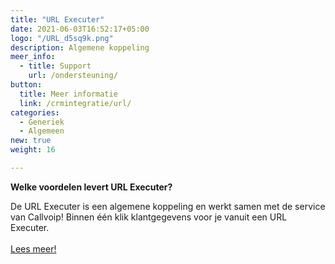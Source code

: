 ```yaml
---
title: "URL Executer"
date: 2021-06-03T16:52:17+05:00
logo: "/URL_d5sq9k.png"
description: Algemene koppeling
meer_info:
  - title: Support
    url: /ondersteuning/
button:
  title: Meer informatie
  link: /crmintegratie/url/
categories:
  - Generiek
  - Algemeen
new: true
weight: 16

---
```


**Welke voordelen levert URL Executer?**

De URL Executer is een algemene koppeling en werkt samen met de service van Callvoip! Binnen één klik klantgegevens voor je vanuit een URL Executer.<br><br><a href="/crmintegratie/url/" class="button">Lees meer!</a>
